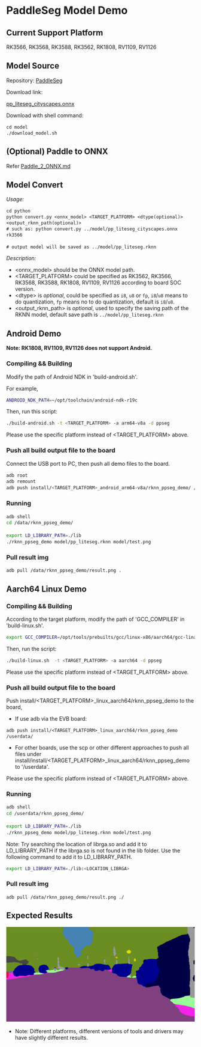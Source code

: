 # PaddleSeg Model Demo

## Current Support Platform
RK3566, RK3568, RK3588, RK3562, RK1808, RV1109, RV1126


## Model Source

Repository: [PaddleSeg](https://github.com/PaddlePaddle/PaddleSeg/tree/release/2.8)

Download link: 

[pp_liteseg_cityscapes.onnx](https://ftzr.zbox.filez.com/v2/delivery/data/95f00b0fc900458ba134f8b180b3f7a1/examples/ppseg/pp_liteseg_cityscapes.onnx )

Download with shell command:

```
cd model
./download_model.sh
```



## (Optional) Paddle to ONNX

Refer [Paddle_2_ONNX.md](./Paddle_2_ONNX.md)



## Model Convert

*Usage:*

```
cd python
python convert.py <onnx_model> <TARGET_PLATFORM> <dtype(optional)> <output_rknn_path(optional)>
# such as: python convert.py ../model/pp_liteseg_cityscapes.onnx rk3566

# output model will be saved as ../model/pp_liteseg.rknn
```

*Description:*

- <onnx_model> should be the ONNX model path.
- <TARGET_PLATFORM>  could be specified as RK3562, RK3566, RK3568, RK3588, RK1808, RV1109, RV1126 according to board SOC version.
- <dtype\> is *optional*, could be specified as `i8`, `u8` or `fp`, `i8`/`u8` means to do quantization, `fp` means no to do quantization, default is `i8`/`u8`.
- <output_rknn_path> is *optional*, used to specify the saving path of the RKNN model, default save path is `../model/pp_liteseg.rknn`


## Android Demo
**Note: RK1808, RV1109, RV1126 does not support Android.**

### Compiling && Building

Modify the path of Android NDK in 'build-android.sh'.

For example,

```sh
ANDROID_NDK_PATH=~/opt/toolchain/android-ndk-r19c
```

Then, run this script:

```sh
./build-android.sh -t <TARGET_PLATFORM> -a arm64-v8a -d ppseg
```

Please use the specific platform instead of <TARGET_PLATFORM> above.

### Push all build output file to the board

Connect the USB port to PC, then push all demo files to the board.

```sh
adb root
adb remount
adb push install/<TARGET_PLATFORM>_android_arm64-v8a/rknn_ppseg_demo/ /data/
```

### Running

```sh
adb shell
cd /data/rknn_ppseg_demo/

export LD_LIBRARY_PATH=./lib
./rknn_ppseg_demo model/pp_liteseg.rknn model/test.png
```

### Pull result img

```
adb pull /data/rknn_ppseg_demo/result.png .
```





## Aarch64 Linux Demo

### Compiling && Building

According to the target platform, modify the path of 'GCC_COMPILER' in 'build-linux.sh'.

```sh
export GCC_COMPILER=/opt/tools/prebuilts/gcc/linux-x86/aarch64/gcc-linaro-6.3.1-2017.05-x86_64_aarch64-linux-gnu/bin/aarch64-linux-gnu
```

Then, run the script:

```sh
./build-linux.sh  -t <TARGET_PLATFORM> -a aarch64 -d ppseg
```

Please use the specific platform instead of <TARGET_PLATFORM> above.

### Push all build output file to the board


Push install/<TARGET_PLATFORM>_linux_aarch64/rknn_ppseg_demo to the board,

- If use adb via the EVB board:

```
adb push install/<TARGET_PLATFORM>_linux_aarch64/rknn_ppseg_demo /userdata/
```

- For other boards, use the scp or other different approaches to push all files under install/install/<TARGET_PLATFORM>_linux_aarch64/rknn_ppseg_demo to '/userdata'.

Please use the specific platform instead of <TARGET_PLATFORM> above.

### Running

```sh
adb shell
cd /userdata/rknn_ppseg_demo/

export LD_LIBRARY_PATH=./lib
./rknn_ppseg_demo model/pp_liteseg.rknn model/test.png
```

Note: Try searching the location of librga.so and add it to LD_LIBRARY_PATH if the librga.so is not found in the lib folder.
Use the following command to add it to LD_LIBRARY_PATH.

```sh
export LD_LIBRARY_PATH=./lib:<LOCATION_LIBRGA>
```

### Pull result img

```
adb pull /data/rknn_ppseg_demo/result.png ./
```

## Expected Results

<img src="./result.png">

- Note: Different platforms, different versions of tools and drivers may have slightly different results.
